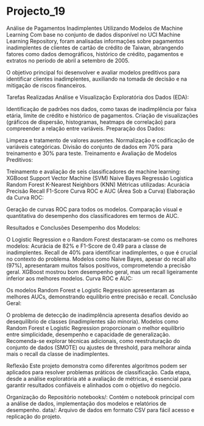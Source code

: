 # Projecto_19
 
Análise de Pagamentos Inadimplentes Utilizando Modelos de Machine Learning
Com base no conjunto de dados disponível no UCI Machine Learning Repository, foram analisadas informações sobre pagamentos inadimplentes de clientes de cartão de crédito de Taiwan, abrangendo fatores como dados demográficos, histórico de crédito, pagamentos e extratos no período de abril a setembro de 2005.

O objetivo principal foi desenvolver e avaliar modelos preditivos para identificar clientes inadimplentes, auxiliando na tomada de decisão e na mitigação de riscos financeiros.

Tarefas Realizadas
Análise e Visualização Exploratória dos Dados (EDA):

Identificação de padrões nos dados, como taxas de inadimplência por faixa etária, limite de crédito e histórico de pagamentos.
Criação de visualizações (gráficos de dispersão, histogramas, heatmaps de correlação) para compreender a relação entre variáveis.
Preparação dos Dados:

Limpeza e tratamento de valores ausentes.
Normalização e codificação de variáveis categóricas.
Divisão do conjunto de dados em 70% para treinamento e 30% para teste.
Treinamento e Avaliação de Modelos Preditivos:

Treinamento e avaliação de seis classificadores de machine learning:
XGBoost
Support Vector Machine (SVM)
Naive Bayes
Regressão Logística
Random Forest
K-Nearest Neighbors (KNN)
Métricas utilizadas:
Acurácia
Precisão
Recall
F1-Score
Curva ROC e AUC (Área Sob a Curva)
Elaboração da Curva ROC:

Geração de curvas ROC para todos os modelos.
Comparação visual e quantitativa do desempenho dos classificadores em termos de AUC.


Resultados e Conclusões
Desempenho dos Modelos:

O Logistic Regression e o Random Forest destacaram-se como os melhores modelos:
Acurácia de 82% e F1-Score de 0.49 para a classe de inadimplentes.
Recall de 40% para identificar inadimplentes, o que é crucial no contexto do problema.
Modelos como Naive Bayes, apesar do recall alto (97%), apresentaram muitos falsos positivos, comprometendo a precisão geral.
XGBoost mostrou bom desempenho geral, mas um recall ligeiramente inferior aos melhores modelos.
Curva ROC e AUC:

Os modelos Random Forest e Logistic Regression apresentaram as melhores AUCs, demonstrando equilíbrio entre precisão e recall.
Conclusão Geral:

O problema de detecção de inadimplência apresenta desafios devido ao desequilíbrio de classes (inadimplentes são minoria).
Modelos como Random Forest e Logistic Regression proporcionam o melhor equilíbrio entre simplicidade, desempenho e capacidade de generalização.
Recomenda-se explorar técnicas adicionais, como reestruturação do conjunto de dados (SMOTE) ou ajustes de threshold, para melhorar ainda mais o recall da classe de inadimplentes.

Reflexão
Este projeto demonstra como diferentes algoritmos podem ser aplicados para resolver problemas práticos de classificação. Cada etapa, desde a análise exploratória até a avaliação de métricas, é essencial para garantir resultados confiáveis e alinhados com o objetivo do negócio.


Organização do Repositório notebooks/: Contém o notebook principal com a análise de dados, implementação dos modelos e relatórios de desempenho. data/: Arquivo de dados em formato CSV para fácil acesso e replicação do projeto.



